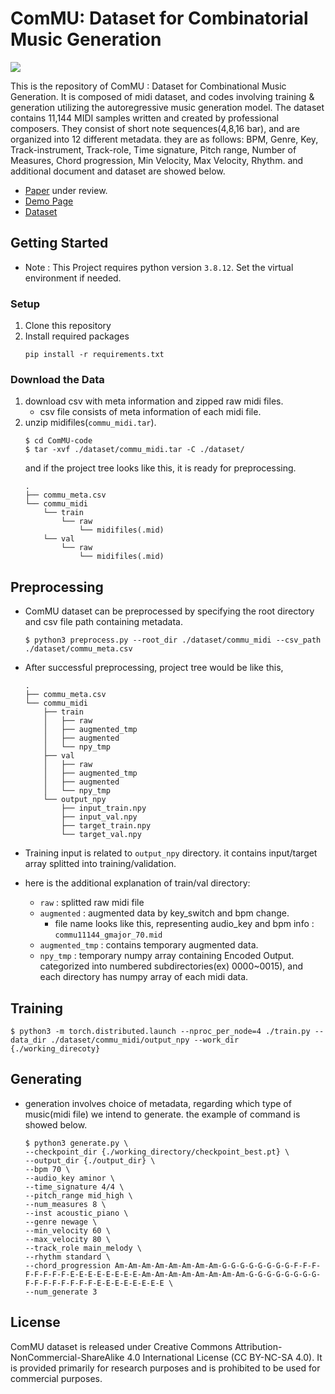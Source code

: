 # ComMU: Dataset for Combinatorial Music Generation

![](https://velog.velcdn.com/images/crosstar1228/post/0d2ed81f-06df-46fe-bfcb-8e5729eab6dc/image.png)

This is the repository of ComMU : Dataset for Combinational Music Generation. It is composed of midi dataset, and codes involving training & generation utilizing the autoregressive music generation model. The dataset contains 11,144 MIDI samples written and created by professional composers.
They consist of short note sequences(4,8,16 bar), and are organized into 12 different metadata. they are as follows: BPM, Genre, Key, Track-instrument, Track-role, Time signature, Pitch range, Number of Measures, Chord progression, Min Velocity, Max Velocity, Rhythm.
and additional document and dataset are showed below.
- [Paper](https://openreview.net/pdf?id=Jq3uTzLg9se) under review.
- [Demo Page](https://pozalabs.github.io/ComMU/)
- [Dataset](https://github.com/POZAlabs/ComMU-code/tree/master/dataset)

## Getting Started
- Note : This Project requires python version `3.8.12`. Set the virtual environment if needed.
### Setup
1. Clone this repository
2. Install required packages
    ```
    pip install -r requirements.txt
    ```
### Download the Data
1. download csv with meta information and zipped raw midi files.
   - csv file consists of meta information of each midi file.
2. unzip midifiles(`commu_midi.tar`).
    ```
    $ cd ComMU-code
    $ tar -xvf ./dataset/commu_midi.tar -C ./dataset/
    ```
    and if the project tree looks like this, it is ready for preprocessing. 
    ```
    .
    ├── commu_meta.csv
    └── commu_midi
        └── train
            └── raw
                └── midifiles(.mid)
        └── val
            └── raw
                └── midifiles(.mid)
    ``` 

## Preprocessing
- ComMU dataset can be preprocessed by specifying the root directory and csv file path containing metadata.
    ```
    $ python3 preprocess.py --root_dir ./dataset/commu_midi --csv_path ./dataset/commu_meta.csv
    ```

- After successful preprocessing, project tree would be like this,
    ```
    .
    ├── commu_meta.csv
    └── commu_midi
        ├── train
        │   ├── raw
        │   ├── augmented_tmp
        │   ├── augmented
        │   └── npy_tmp
        ├── val
        │   ├── raw
        │   ├── augmented_tmp
        │   ├── augmented
        │   └── npy_tmp
        └── output_npy
            ├── input_train.npy
            ├── input_val.npy
            ├── target_train.npy
            └── target_val.npy
    ```
- Training input is related to `output_npy` directory. it contains input/target array splitted into training/validation.
- here is the additional explanation of train/val directory: 
  - `raw` : splitted raw midi file
  - `augmented` : augmented data by key_switch and bpm change. 
    - file name looks like this, representing audio_key and bpm info : `commu11144_gmajor_70.mid`
  - `augmented_tmp` : contains temporary augmented data.
  - `npy_tmp` : temporary numpy array containing Encoded Output. categorized into numbered subdirectories(ex) 0000~0015), and each directory has numpy array of each midi data.


## Training
```
$ python3 -m torch.distributed.launch --nproc_per_node=4 ./train.py --data_dir ./dataset/commu_midi/output_npy --work_dir {./working_direcoty}
```

## Generating
- generation involves choice of metadata, regarding which type of music(midi file) we intend to generate. the example of command is showed below.
    ```
    $ python3 generate.py \
    --checkpoint_dir {./working_directory/checkpoint_best.pt} \
    --output_dir {./output_dir} \
    --bpm 70 \
    --audio_key aminor \
    --time_signature 4/4 \
    --pitch_range mid_high \
    --num_measures 8 \
    --inst acoustic_piano \
    --genre newage \
    --min_velocity 60 \
    --max_velocity 80 \
    --track_role main_melody \
    --rhythm standard \
    --chord_progression Am-Am-Am-Am-Am-Am-Am-Am-G-G-G-G-G-G-G-G-F-F-F-F-F-F-F-F-E-E-E-E-E-E-E-E-Am-Am-Am-Am-Am-Am-Am-Am-G-G-G-G-G-G-G-G-F-F-F-F-F-F-F-F-E-E-E-E-E-E-E-E \
    --num_generate 3
    ```
## License
ComMU dataset is released under Creative Commons Attribution-NonCommercial-ShareAlike 4.0 International License (CC BY-NC-SA 4.0). It is provided primarily for research purposes and is prohibited to be used for commercial purposes.
